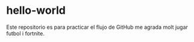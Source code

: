# hello-world
Este repositorio es para practicar el flujo de GitHub
me agrada molt jugar futbol i fortnite.
